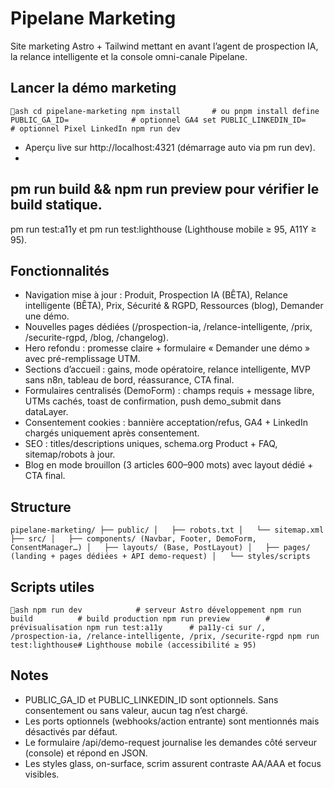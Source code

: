 # Pipelane Marketing

Site marketing Astro + Tailwind mettant en avant l’agent de prospection IA, la relance intelligente et la console omni-canale Pipelane.

## Lancer la démo marketing

`ash
cd pipelane-marketing
npm install       # ou pnpm install
define PUBLIC_GA_ID=              # optionnel GA4
set PUBLIC_LINKEDIN_ID=           # optionnel Pixel LinkedIn
npm run dev
`

- Aperçu live sur http://localhost:4321 (démarrage auto via 
pm run dev).
- 
pm run build && npm run preview pour vérifier le build statique.
- 
pm run test:a11y et 
pm run test:lighthouse (Lighthouse mobile ≥ 95, A11Y ≥ 95).

## Fonctionnalités

- Navigation mise à jour : Produit, Prospection IA (BÊTA), Relance intelligente (BÊTA), Prix, Sécurité & RGPD, Ressources (blog), Demander une démo.
- Nouvelles pages dédiées (/prospection-ia, /relance-intelligente, /prix, /securite-rgpd, /blog, /changelog).
- Hero refondu : promesse claire + formulaire « Demander une démo » avec pré-remplissage UTM.
- Sections d’accueil : gains, mode opératoire, relance intelligente, MVP sans n8n, tableau de bord, réassurance, CTA final.
- Formulaires centralisés (DemoForm) : champs requis + message libre, UTMs cachés, toast de confirmation, push demo_submit dans dataLayer.
- Consentement cookies : bannière acceptation/refus, GA4 + LinkedIn chargés uniquement après consentement.
- SEO : titles/descriptions uniques, schema.org Product + FAQ, sitemap/robots à jour.
- Blog en mode brouillon (3 articles 600–900 mots) avec layout dédié + CTA final.

## Structure

`
pipelane-marketing/
├── public/
│   ├── robots.txt
│   └── sitemap.xml
├── src/
│   ├── components/ (Navbar, Footer, DemoForm, ConsentManager…)
│   ├── layouts/ (Base, PostLayout)
│   ├── pages/ (landing + pages dédiées + API demo-request)
│   └── styles/scripts
`

## Scripts utiles

`ash
npm run dev            # serveur Astro développement
npm run build          # build production
npm run preview        # prévisualisation
npm run test:a11y      # pa11y-ci sur /, /prospection-ia, /relance-intelligente, /prix, /securite-rgpd
npm run test:lighthouse# Lighthouse mobile (accessibilité ≥ 95)
`

## Notes

- PUBLIC_GA_ID et PUBLIC_LINKEDIN_ID sont optionnels. Sans consentement ou sans valeur, aucun tag n’est chargé.
- Les ports optionnels (webhooks/action entrante) sont mentionnés mais désactivés par défaut.
- Le formulaire /api/demo-request journalise les demandes côté serveur (console) et répond en JSON.
- Les styles glass, on-surface, scrim assurent contraste AA/AAA et focus visibles.
